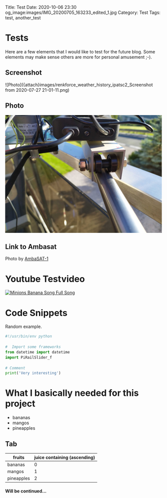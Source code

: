 Title: Test
Date: 2020-10-06 23:30
og_image:images/IMG_20200705_163233_edited_1.jpg
Category: Test
Tags: test, another_test


# Tests
Here are a few elements that I would like to test for the future blog.
Some elements may make sense others are more for personal amusement ;-).

## Screenshot
![Photo]({attach}images/renkforce_weather_history_ipatsc2_Screenshot from 2020-07-27 21-01-11.png)

## Photo
![Photo](images/IMG_20200709_191035_resize.jpg)

## Link to Ambasat
Photo by [AmbaSAT-1](https://ambasat.com/)

# Youtube Testvideo
[![Minions Banana Song Full Song](http://img.youtube.com/vi/-9EHdp1ynUU/0.jpg)](https://www.youtube.com/watch?v=-9EHdp1ynUU)

# Code Snippets
Random example. 
```python
#!/usr/bin/env python

#  Import some frameworks
from datetime import datetime
import PiRailSlider_f

# Comment
print('Very interesting')
```

# What I basically needed for this project
* bananas
* mangos
* pineapples


## Tab
| fruits     | juice containing (ascending) |
|------------|------------------------------|
| bananas    | 0                            |
| mangos     | 1                            |
| pineapples | 2                            |



#### Will be continued...

